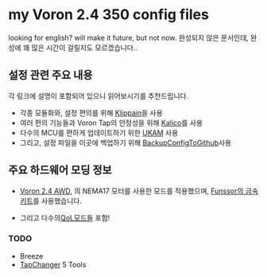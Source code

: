# my Voron 2.4 350 config files
looking for english? will make it future, but not now.
완성되지 않은 문서인데, 완성에 꽤 많은 시간이 걸릴지도 모르겠습니다..

## 설정 관련 주요 내용
각 링크에 설명이 포함되어 있으니 읽어보시기를 추천드립니다.
- 각종 모듈화와, 설정 편의를 위해 [Klippain](https://github.com/Frix-x/klippain)을 사용
- 여러 편의 기능들과 Voron Tap의 안정성을 위해 [Kalico](https://github.com/KalicoCrew/kalico)를 사용
- 다수의 MCU를 편하게 업데이트하기 위한 [UKAM](https://github.com/fbeauKmi/update_klipper_and_mcus) 사용
- 그리고, 설정 파일을 이곳에 백업하기 위해 [BackupConfigToGithub](https://github.com/EricZimmerman/Voron-Documentation/blob/main/community/howto/EricZimmerman/BackupConfigToGithub.md)사용

## 주요 하드웨어 모딩 정보
- [Voron 2.4 AWD](https://docs.atinyshellscript.com/v2.4/awd/), 의 NEMA17 모터를 사용한 모드를 적용했으며, [Funssor의 금속 키트](https://aliexpress.com/item/1005006085313023.html)를 사용했습니다.

- 그리고 다수의[QoL모드들]() 포함!
### TODO
- Breeze
- [TapChanger](https://github.com/viesturz/tapchanger) 5 Tools

